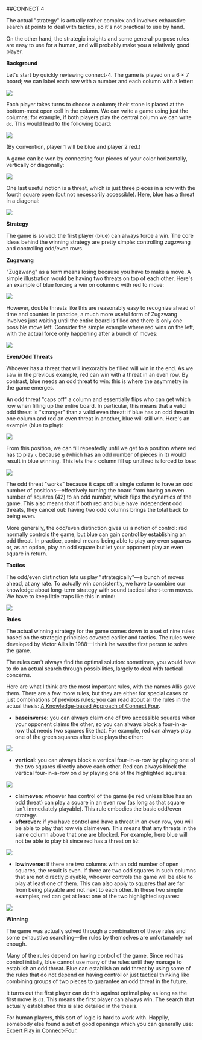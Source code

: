 ##CONNECT 4

The actual "strategy" is actually rather complex and involves exhaustive search at points to deal with tactics, so it's not practical to use by hand.

On the other hand, the strategic insights and some general-purpose rules are easy to use for a human, and will probably make you a relatively good player.

**Background**

Let's start by quickly reviewing connect-4. The game is played on a 6 × 7 board; we can label each row with a number and each column with a letter:

![](https://qph.cf2.quoracdn.net/main-qimg-b812b227ce84ac42c596f5d62661aea5)

Each player takes turns to choose a column; their stone is placed at the bottom-most open cell in the column. We can write a game using just the columns; for example, if both players play the central column we can write `dd`. This would lead to the following board:

![](https://qph.cf2.quoracdn.net/main-qimg-30f34a00d25eca5eb3276fa9ac3edba4)

(By convention, player 1 will be blue and player 2 red.)

A game can be won by connecting four pieces of your color horizontally, vertically or diagonally:

![](https://qph.cf2.quoracdn.net/main-qimg-644ba0651119e56e9c713d6662d8911b)

One last useful notion is a threat, which is just three pieces in a row with the fourth square open (but not necessarily accessible). Here, blue has a threat in a diagonal:

![](https://qph.cf2.quoracdn.net/main-qimg-9c58d93d6581bf7832c9f90526d4da32)

**Strategy**

The game is solved: the first player (blue) can always force a win. The core ideas behind the winning strategy are pretty simple: controlling zugzwang and controlling odd/even rows.

**Zugzwang**

"Zugzwang" as a term means losing because you have to make a move. A simple illustration would be having two threats on top of each other. Here's an example of blue forcing a win on column c with red to move:

![](https://qph.cf2.quoracdn.net/main-qimg-1465d6ab750a4d3e8f8da09d7679fd84)

However, double threats like this are reasonably easy to recognize ahead of time and counter. In practice, a much more useful form of Zugzwang involves just waiting until the entire board is filled and there is only one possible move left. Consider the simple example where red wins on the left, with the actual force only happening after a bunch of moves:

![](https://qph.cf2.quoracdn.net/main-qimg-f6308488d3e4083f88e9e171ed6e1153)

**Even/Odd Threats**

Whoever has a threat that will inexorably be filled will win in the end. As we saw in the previous example, red can win with a threat in an even row. By contrast, blue needs an odd threat to win: this is where the asymmetry in the game emerges.

An odd threat "caps off" a column and essentially flips who can get which row when filling up the entire board. In particular, this means that a valid odd threat is "stronger" than a valid even threat: if blue has an odd threat in one column and red an even threat in another, blue will still win. Here's an example (blue to play):

![](https://qph.cf2.quoracdn.net/main-qimg-a0947d92e30462b671ea9af092a0b69c)

From this position, we can fill repeatedly until we get to a position where red has to play `c` because `g` (which has an odd number of pieces in it) would result in blue winning. This lets the `c` column fill up until red is forced to lose:

![](https://qph.cf2.quoracdn.net/main-qimg-dfa731632130a8e12f78dca5f846828a)

The odd threat "works" because it caps off a single column to have an odd number of positions—effectively turning the board from having an even number of squares (42) to an odd number, which flips the dynamics of the game. This also means that if both red and blue have independent odd threats, they cancel out: having two odd columns brings the total back to being even.

More generally, the odd/even distinction gives us a notion of control: red normally controls the game, but blue can gain control by establishing an odd threat. In practice, control means being able to play any even squares or, as an option, play an odd square but let your opponent play an even square in return.

**Tactics**

The odd/even distinction lets us play "strategically"—a bunch of moves ahead, at any rate. To actually win consistently, we have to combine our knowledge about long-term strategy with sound tactical short-term moves. We have to keep little traps like this in mind:

![](https://qph.cf2.quoracdn.net/main-qimg-bee1a7f6a6f94c6853c4bf94f04037e3)

**Rules**

The actual winning strategy for the game comes down to a set of nine rules based on the strategic principles covered earlier and tactics. The rules were developed by Victor Allis in 1988—I think he was the first person to solve the game.

The rules can't always find the optimal solution: sometimes, you would have to do an actual search through possibilities, largely to deal with tactical concerns.

Here are what I think are the most important rules, with the names Allis gave them. There are a few more rules, but they are either for special cases or just combinations of previous rules; you can read about all the rules in the actual thesis: [A Knowledge-based Approach of Connect Four](http://www.informatik.uni-trier.de/~fernau/DSL0607/Masterthesis-Viergewinnt.pdf "www.informatik.uni-trier.de").

* **baseinverse**: you can always claim one of two accessible squares when your opponent claims the other, so you can always block a four-in-a-row that needs two squares like that. For example, red can always play one of the green squares after blue plays the other:

![](https://qph.cf2.quoracdn.net/main-qimg-c339abda810cfee70d9953f2b39706fb)

* **vertical**: you can always block a vertical four-in-a-row by playing one of the two squares directly above each other. Red can always block the vertical four-in-a-row on `d` by playing one of the highlighted squares:

![](https://qph.cf2.quoracdn.net/main-qimg-a79bd6e91645df2421d0c8ede6b02c3e)

* **claimeven**: whoever has control of the game (ie red unless blue has an odd threat) can play a square in an even row (as long as that square isn't immediately playable). This rule embodies the basic odd/even strategy.
* **aftereven**: if you have control and have a threat in an even row, you will be able to play that row via claimeven. This means that any threats in the same column above that one are blocked. For example, here blue will not be able to play `b3` since red has a threat on `b2`:

![](https://qph.cf2.quoracdn.net/main-qimg-e87b30c61000e58f447ea65c050c9c06)

* **lowinverse**: if there are two columns with an odd number of open squares, the result is even. If there are two odd squares in such columns that are not directly playable, whoever controls the game will be able to play at least one of them. This can also apply to squares that are far from being playable and not next to each other. In these two simple examples, red can get at least one of the two highlighted squares:

![](https://qph.cf2.quoracdn.net/main-qimg-4b3e7d29abcba72706b6cf40f3cc263b)

**Winning**

The game was actually solved through a combination of these rules and some exhaustive searching—the rules by themselves are unfortunately not enough.

Many of the rules depend on having control of the game. Since red has control initially, blue cannot use many of the rules until they manage to establish an odd threat. Blue can establish an odd threat by using some of the rules that do not depend on having control or just tactical thinking like combining groups of two pieces to guarantee an odd threat in the future.

It turns out the first player can do this against optimal play as long as the first move is `d1`. This means the first player can always win. The search that actually established this is also detailed in the thesis.

For human players, this sort of logic is hard to work with. Happily, somebody else found a set of good openings which you can generally use: [Expert Play in Connect-Four](http://www.pomakis.com/c4/expert_play.html "www.pomakis.com").

